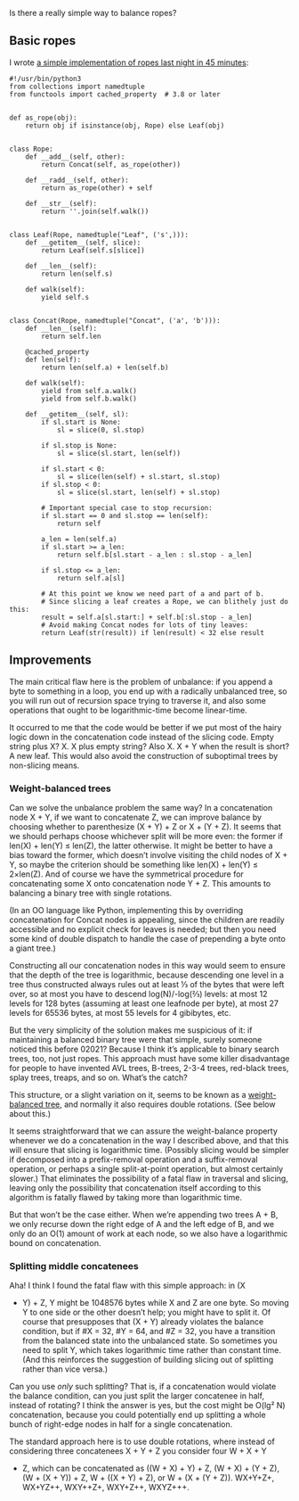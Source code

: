 Is there a really simple way to balance ropes?

Basic ropes
-----------

I wrote [a simple implementation of ropes last night in 45
minutes][0]:

    #!/usr/bin/python3
    from collections import namedtuple
    from functools import cached_property  # 3.8 or later


    def as_rope(obj):
        return obj if isinstance(obj, Rope) else Leaf(obj)


    class Rope:
        def __add__(self, other):
            return Concat(self, as_rope(other))

        def __radd__(self, other):
            return as_rope(other) + self

        def __str__(self):
            return ''.join(self.walk())


    class Leaf(Rope, namedtuple("Leaf", ('s',))):
        def __getitem__(self, slice):
            return Leaf(self.s[slice])

        def __len__(self):
            return len(self.s)

        def walk(self):
            yield self.s


    class Concat(Rope, namedtuple("Concat", ('a', 'b'))):
        def __len__(self):
            return self.len

        @cached_property
        def len(self):
            return len(self.a) + len(self.b)

        def walk(self):
            yield from self.a.walk()
            yield from self.b.walk()

        def __getitem__(self, sl):
            if sl.start is None:
                sl = slice(0, sl.stop)

            if sl.stop is None:
                sl = slice(sl.start, len(self))

            if sl.start < 0:
                sl = slice(len(self) + sl.start, sl.stop)
            if sl.stop < 0:
                sl = slice(sl.start, len(self) + sl.stop)

            # Important special case to stop recursion:
            if sl.start == 0 and sl.stop == len(self):
                return self

            a_len = len(self.a)
            if sl.start >= a_len:
                return self.b[sl.start - a_len : sl.stop - a_len]

            if sl.stop <= a_len:
                return self.a[sl]

            # At this point we know we need part of a and part of b.
            # Since slicing a leaf creates a Rope, we can blithely just do this:
            result = self.a[sl.start:] + self.b[:sl.stop - a_len]
            # Avoid making Concat nodes for lots of tiny leaves:
            return Leaf(str(result)) if len(result) < 32 else result

[0]: https://news.ycombinator.com/item?id=28885929

Improvements
------------

The main critical flaw here is the problem of unbalance: if you append
a byte to something in a loop, you end up with a radically unbalanced
tree, so you will run out of recursion space trying to traverse it,
and also some operations that ought to be logarithmic-time become
linear-time.

It occurred to me that the code would be better if we put most of the
hairy logic down in the concatenation code instead of the slicing
code.  Empty string plus X?  X.  X plus empty string?  Also X.  X + Y
when the result is short?  A new leaf.  This would also avoid the
construction of suboptimal trees by non-slicing means.

### Weight-balanced trees ###

Can we solve the unbalance problem the same way?  In a concatenation
node X + Y, if we want to concatenate Z, we can improve balance by
choosing whether to parenthesize (X + Y) + Z or X + (Y + Z).  It seems
that we should perhaps choose whichever split will be more even: the
former if len(X) + len(Y) ≤ len(Z), the latter otherwise.  It might be
better to have a bias toward the former, which doesn’t involve
visiting the child nodes of X + Y, so maybe the criterion should be
something like len(X) + len(Y) ≤ 2×len(Z).  And of course we have the
symmetrical procedure for concatenating some X onto concatenation node
Y + Z.  This amounts to balancing a binary tree with single rotations.

(In an OO language like Python, implementing this by overriding
concatenation for Concat nodes is appealing, since the children are
readily accessible and no explicit check for leaves is needed; but
then you need some kind of double dispatch to handle the case of
prepending a byte onto a giant tree.)

Constructing all our concatenation nodes in this way would seem to
ensure that the depth of the tree is logarithmic, because descending
one level in a tree thus constructed always rules out at least ⅓ of
the bytes that were left over, so at most you have to descend
log(N)/-log(⅔) levels: at most 12 levels for 128 bytes (assuming at
least one leafnode per byte), at most 27 levels for 65536 bytes, at
most 55 levels for 4 gibibytes, etc.

But the very simplicity of the solution makes me suspicious of it: if
maintaining a balanced binary tree were that simple, surely someone
noticed this before 02021?  Because I think it’s applicable to binary
search trees, too, not just ropes.  This approach must have some
killer disadvantage for people to have invented AVL trees, B-trees,
2-3-4 trees, red-black trees, splay trees, treaps, and so on.  What’s
the catch?

This structure, or a slight variation on it, seems to be known as a
[weight-balanced tree][1], and normally it also requires double
rotations.  (See below about this.)

[1]: https://en.wikipedia.org/wiki/Weight-balanced_tree

It seems straightforward that we can assure the weight-balance
property whenever we do a concatenation in the way I described above,
and that this will ensure that slicing is logarithmic time.  (Possibly
slicing would be simpler if decomposed into a prefix-removal operation
and a suffix-removal operation, or perhaps a single split-at-point
operation, but almost certainly slower.)  That eliminates the
possibility of a fatal flaw in traversal and slicing, leaving only the
possibility that concatenation itself according to this algorithm is
fatally flawed by taking more than logarithmic time.

But that won’t be the case either.  When we’re appending two trees A +
B, we only recurse down the right edge of A and the left edge of B,
and we only do an O(1) amount of work at each node, so we also have a
logarithmic bound on concatenation.

### Splitting middle concatenees ###

Aha!  I think I found the fatal flaw with this simple approach: in (X
+ Y) + Z, Y might be 1048576 bytes while X and Z are one byte.  So
moving Y to one side or the other doesn’t help; you might have to
split it.  Of course that presupposes that (X + Y) already violates
the balance condition, but if #X = 32, #Y = 64, and #Z = 32, you have
a transition from the balanced state into the unbalanced state.  So
sometimes you need to split Y, which takes logarithmic time rather
than constant time.  (And this reinforces the suggestion of building
slicing out of splitting rather than vice versa.)

Can you use *only* such splitting?  That is, if a concatenation would
violate the balance condition, can you just split the larger
concatenee in half, instead of rotating?  I think the answer is yes,
but the cost might be O(lg² N) concatenation, because you could
potentially end up splitting a whole bunch of right-edge nodes in
half for a single concatenation.

The standard approach here is to use double rotations, where instead
of considering three concatenees X + Y + Z you consider four W + X + Y
+ Z, which can be concatenated as ((W + X) + Y) + Z, (W + X) + (Y +
Z), (W + (X + Y)) + Z, W + ((X + Y) + Z), or W + (X + (Y + Z)).
WX+Y+Z+, WX+YZ++, WXY++Z+, WXY+Z++, WXYZ+++.